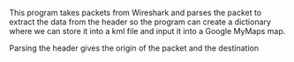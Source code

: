 This program takes packets from Wireshark and parses the packet to extract the data from the header so the program can create a dictionary where we can store it into a kml file and input it into a Google MyMaps map. 

Parsing the header gives the origin of the packet and the destination
